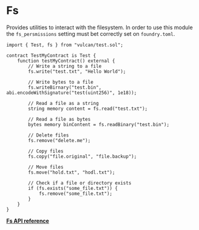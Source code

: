 # Fs

Provides utilities to interact with the filesystem. In order to use this module the
`fs_persmissions` setting must bet correctly set on `foundry.toml`.

```solidity
import { Test, fs } from "vulcan/test.sol";

contract TestMyContract is Test {
    function testMyContract() external {
        // Write a string to a file
        fs.write("test.txt", "Hello World");

        // Write bytes to a file
        fs.writeBirnary("test.bin", abi.encodeWithSignature("test(uint256)", 1e18));

        // Read a file as a string
        string memory content = fs.read("test.txt");

        // Read a file as bytes
        bytes memory binContent = fs.readBinary("test.bin");

        // Delete files
        fs.remove("delete.me");

        // Copy files
        fs.copy("file.original", "file.backup");

        // Move files
        fs.move("hold.txt", "hodl.txt");

        // Check if a file or directory exists
        if (fs.exists("some_file.txt")) {
            fs.remove("some_file.txt");
        }
    }
}
```
[**Fs API reference**](../reference/modules/fs.md)
